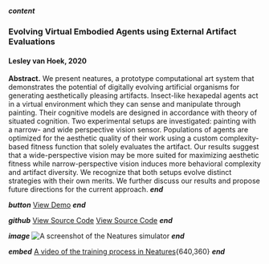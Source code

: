 ___content___
### Evolving Virtual Embodied Agents using External Artifact Evaluations
#### Lesley van Hoek, 2020

**Abstract.** We present neatures, a prototype computational art system that demonstrates the potential of digitally evolving artificial organisms for generating aesthetically pleasing artifacts. Insect-like hexapedal agents act in a virtual environment which they can sense and manipulate through painting. Their cognitive models are designed in accordance with theory of situated cognition. Two experimental setups are investigated: painting with a narrow- and wide perspective vision sensor. Populations of agents are optimized for the aesthetic quality of their work using a custom complexity-based fitness function that solely evaluates the artifact. Our results suggest that a wide-perspective vision may be more suited for maximizing aesthetic fitness while narrow-perspective vision induces more behavioral complexity and artifact diversity. We recognize that both setups evolve distinct strategies with their own merits. We further discuss our results and propose future directions for the current approach.
___end___

___button___
[View Demo](https://youtu.be/ocxzQ2vLQNU)
___end___

___github___
[View Source Code](https://github.com/lshoek/creative-evo-simulator)
[View Source Code](https://github.com/lshoek/creative-evo-controller)
___end___

___image___
![A screenshot of the Neatures simulator](../images/neatures-proj.png)
___end___

___embed___
[A video of the training process in Neatures](https://youtube.com/embed/ocxzQ2vLQNU){640,360}
___end___